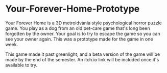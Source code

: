 # Your-Forever-Home-Prototype

Your Forever Home is a 3D metroidvania style psychological horror puzzle game. You play as a dog from an old pet-care game that's long been forgotten by the owner. Your goal is to try to escape the game so you can see your owner again. This was a prototype made for the game in one week.

This game made it past greenlight, and a beta version of the game will be made by the end of the semester. An itch.io link will be included once it's available to try.
